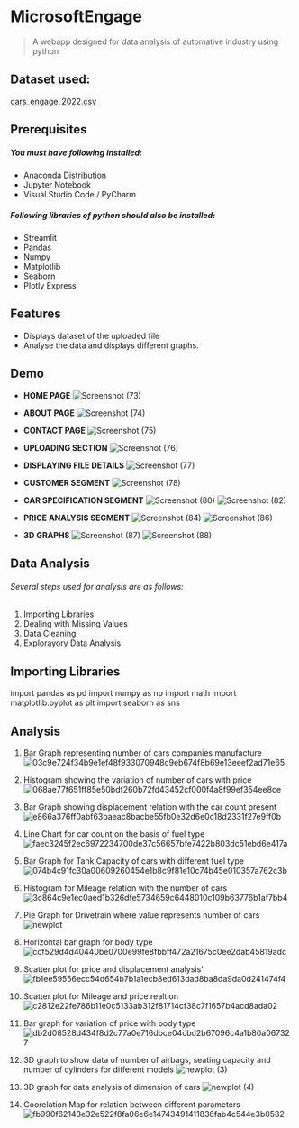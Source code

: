 # MicrosoftEngage
> A webapp designed for data analysis of automative industry using python

## Dataset used:
[cars_engage_2022.csv](https://github.com/Mimansasingh29/MicrosoftEngage/files/8785798/cars_engage_2022.csv)

## Prerequisites
##### You must have following installed:
* Anaconda Distribution
* Jupyter Notebook 
* Visual Studio Code / PyCharm
##### Following libraries of python should also be installed:
* Streamlit
* Pandas
* Numpy
* Matplotlib
* Seaborn
* Plotly Express

## Features
* Displays dataset of the uploaded file
* Analyse the data and displays different graphs.

## Demo
* **HOME PAGE**
![Screenshot (73)](https://user-images.githubusercontent.com/76276453/170674337-bb8b2ed4-d438-415e-845f-3ba2df0f6aa5.png)


* **ABOUT PAGE**
![Screenshot (74)](https://user-images.githubusercontent.com/76276453/170674619-3416edd4-c260-42f0-82d4-c53dc0dbdc34.png)


* **CONTACT PAGE**
![Screenshot (75)](https://user-images.githubusercontent.com/76276453/170674656-196b4f0f-f26a-4b1e-b44b-4978b651691d.png)


* **UPLOADING SECTION**
![Screenshot (76)](https://user-images.githubusercontent.com/76276453/170674752-4d214592-f1a9-4a6b-a3d0-4ad253e68f4a.png)


* **DISPLAYING FILE DETAILS** 
![Screenshot (77)](https://user-images.githubusercontent.com/76276453/170674836-55becf79-7684-4b5e-af26-6dfd8ec64b10.png)


* **CUSTOMER SEGMENT**
![Screenshot (78)](https://user-images.githubusercontent.com/76276453/170674960-0f1ed31e-9a03-4850-b940-6c19d27f2c2b.png)


* **CAR SPECIFICATION SEGMENT**
![Screenshot (80)](https://user-images.githubusercontent.com/76276453/170675030-7caed13b-7668-4d1d-b2df-22c12ca7e521.png)
![Screenshot (82)](https://user-images.githubusercontent.com/76276453/170675072-ed66a5e9-24f7-42cc-8d04-317ca287e07a.png)


* **PRICE ANALYSIS SEGMENT**
![Screenshot (84)](https://user-images.githubusercontent.com/76276453/170675124-da8ca55a-7c1d-495c-9a01-65780376b8a6.png)
![Screenshot (86)](https://user-images.githubusercontent.com/76276453/170675148-76b64d04-7177-40a6-b421-1d1139bea5b0.png)


* **3D GRAPHS**
![Screenshot (87)](https://user-images.githubusercontent.com/76276453/170675232-2c1e0e49-9e0c-474c-80fd-c997c20a7004.png)
![Screenshot (88)](https://user-images.githubusercontent.com/76276453/170675249-b396f42a-bbca-402b-b4b6-64cc52b4f535.png)


## Data Analysis
###### Several steps used for analysis are as follows:
1. Importing Libraries
2. Dealing with Missing Values
3. Data Cleaning
4. Explorayory Data Analysis

## Importing Libraries
  import pandas as pd
  import numpy as np
  import math
  import matplotlib.pyplot as plt
  import seaborn as sns
  
## Analysis
1. Bar Graph representing number of cars companies manufacture
   ![03c9e724f34b9e1ef48f933070948c9eb674f8b69e13eeef2ad71e65](https://user-images.githubusercontent.com/76276453/170681367-712f862b-9a0d-4700-98cf-47c23e015aea.png)

2. Histogram showing the variation of number of cars with price
   ![068ae77f651ff85e50bdf260b72fd43452cf000f4a8f99ef354ee8ce](https://user-images.githubusercontent.com/76276453/170681425-89f6e03a-e4aa-4a55-9c87-101822d2bc23.png)
   
3. Bar Graph showing displacement relation with the car count present
   ![e866a376ff0abf63baeac8bacbe55fb0e32d6e0c18d2331f27e9ff0b](https://user-images.githubusercontent.com/76276453/170681513-6b928824-9b05-4a67-bd04-c05ecb42bc7f.png)

4. Line Chart for car count on the basis of fuel type
   ![faec3245f2ec6972234700de37c56657bfe7422b803dc51ebd6e417a](https://user-images.githubusercontent.com/76276453/170681559-c8150e9a-3f46-41c1-b274-8d53038d63ed.png)

5. Bar Graph for Tank Capacity of cars with different fuel type
   ![074b4c91fc30a00609260454e1b8c9f81e10c74b45e010357a762c3b](https://user-images.githubusercontent.com/76276453/170681593-650383ce-4174-4cd1-9328-8175972f7d71.png)

6. Histogram for Mileage relation with the number of cars 
   ![3c864c9e1ec0aed1b326dfe5734659c6448010c109b63776b1af7bb4](https://user-images.githubusercontent.com/76276453/170681701-86beaa18-5d52-47ae-a298-34018a5af6ed.png)

7. Pie Graph for Drivetrain where value represents number of cars
   ![newplot](https://user-images.githubusercontent.com/76276453/170682711-79ac638f-6bf2-4a96-88c5-8c34255817b0.png)
   
8. Horizontal bar graph for body type
   ![ccf529d4d40440be0700e99fe8fbbff472a21675c0ee2dab45819adc](https://user-images.githubusercontent.com/76276453/170682882-30bc9221-93f3-4c77-a3af-481fa94dfe02.png)

9. Scatter plot for price and displacement analysis'
   ![fb1ee59556ecc54d654b7b1a1ecb8ed613dad8ba8da9da0d241474f4](https://user-images.githubusercontent.com/76276453/170682987-4e75b1b3-00f8-4930-8fbc-0ac619e38128.png)

10. Scatter plot for Mileage and price realtion
    ![c2812e22fe786b11e0c5133ab312f81714cf38c7f1657b4acd8ada02](https://user-images.githubusercontent.com/76276453/170683140-0834b166-f1c2-4f44-b6dc-336bada4925f.png)

11. Bar graph for variation of price with body type
    ![db2d08528d434f8d2c77a0e716dbce04cbd2b67096c4a1b80a067327](https://user-images.githubusercontent.com/76276453/170683242-1c786f1c-e85f-44f5-ae4f-bc25c914ad7d.png)

12. 3D graph to show data of number of airbags, seating capacity and number of cylinders for different models
    ![newplot (3)](https://user-images.githubusercontent.com/76276453/170683734-e32d4f02-d2c1-4703-9fe1-25fa14574d1d.png)

13. 3D graph for data analysis of dimension of cars 
    ![newplot (4)](https://user-images.githubusercontent.com/76276453/170683868-c31811ef-bcdb-4a79-ad0d-edab26d20873.png)

14. Coorelation Map for relation between different parameters
    ![fb990f62143e32e522f8fa06e6e14743491411836fab4c544e3b0582](https://user-images.githubusercontent.com/76276453/170683998-2c99cdf9-9503-4d81-a6af-5855dc9eed4e.png)












